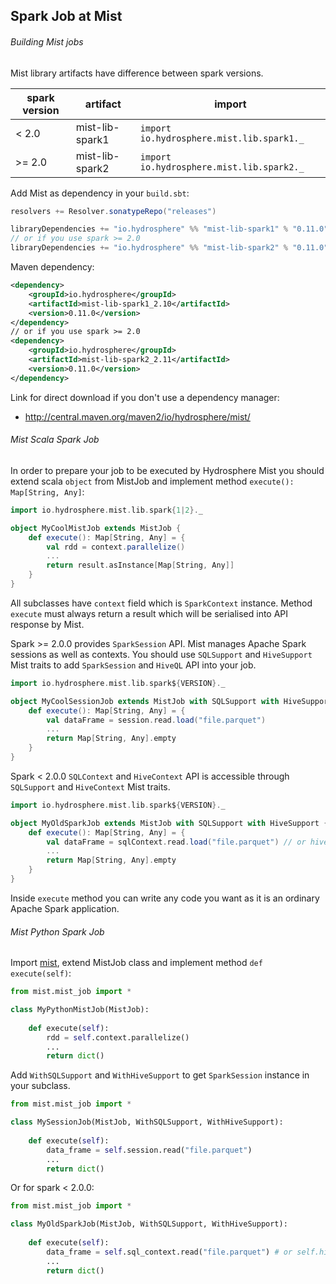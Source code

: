 ## Spark Job at Mist

###### Building Mist jobs

Mist library artifacts have difference between spark versions.

|spark version |artifact        |import                                     |
|--------------|----------------|-------------------------------------------|
| < 2.0        | mist-lib-spark1| `import io.hydrosphere.mist.lib.spark1._` | 
| >= 2.0       | mist-lib-spark2| `import io.hydrosphere.mist.lib.spark2._` |

Add Mist as dependency in your `build.sbt`:

```scala
resolvers += Resolver.sonatypeRepo("releases")

libraryDependencies += "io.hydrosphere" %% "mist-lib-spark1" % "0.11.0"
// or if you use spark >= 2.0
libraryDependencies += "io.hydrosphere" %% "mist-lib-spark2" % "0.11.0"
```

Maven dependency:

```xml
<dependency>
    <groupId>io.hydrosphere</groupId>
    <artifactId>mist-lib-spark1_2.10</artifactId>
    <version>0.11.0</version>
</dependency>
// or if you use spark >= 2.0
<dependency>
    <groupId>io.hydrosphere</groupId>
    <artifactId>mist-lib-spark2_2.11</artifactId>
    <version>0.11.0</version>
</dependency>
```
    
Link for direct download if you don't use a dependency manager:
* http://central.maven.org/maven2/io/hydrosphere/mist/

###### Mist Scala Spark Job 

In order to prepare your job to be executed by Hydrosphere Mist you should extend scala `object` from MistJob and implement method `execute(): Map[String, Any]`:

```scala
import io.hydrosphere.mist.lib.spark{1|2}._

object MyCoolMistJob extends MistJob {
    def execute(): Map[String, Any] = {
        val rdd = context.parallelize()
        ...
        return result.asInstance[Map[String, Any]]
    }
} 
```

All subclasses have `context` field which is `SparkContext` instance. Method `execute` must always return a result which will be serialised into API response by Mist.

Spark >= 2.0.0 provides `SparkSession` API. Mist manages Apache Spark sessions as well as contexts. You should use `SQLSupport` and `HiveSupport` Mist traits to add `SparkSession` and `HiveQL` API into your job.

```scala
import io.hydrosphere.mist.lib.spark${VERSION}._

object MyCoolSessionJob extends MistJob with SQLSupport with HiveSupport {
    def execute(): Map[String, Any] = {
        val dataFrame = session.read.load("file.parquet")
        ...
        return Map[String, Any].empty
    }
}
```

Spark < 2.0.0 `SQLContext` and `HiveContext` API is accessible through `SQLSupport` and `HiveContext` Mist traits. 

```scala
import io.hydrosphere.mist.lib.spark${VERSION}._

object MyOldSparkJob extends MistJob with SQLSupport with HiveSupport {
    def execute(): Map[String, Any] = {
        val dataFrame = sqlContext.read.load("file.parquet") // or hiveContext.read.load("file.parquet")
        ...
        return Map[String, Any].empty
    }
}
```

Inside `execute` method you can write any code you want as it is an ordinary Apache Spark application.


###### Mist Python Spark Job 

Import [mist](https://github.com/Hydrospheredata/mist/tree/master/src/main/resources/mist), extend MistJob class and implement method `def execute(self)`: 

```python
from mist.mist_job import *

class MyPythonMistJob(MistJob):
    
    def execute(self):
        rdd = self.context.parallelize()
        ...
        return dict()
```

Add `WithSQLSupport` and `WithHiveSupport` to get `SparkSession` instance in your subclass.

```python
from mist.mist_job import *

class MySessionJob(MistJob, WithSQLSupport, WithHiveSupport):
    
    def execute(self):
        data_frame = self.session.read("file.parquet")
        ...
        return dict()
```

Or for spark < 2.0.0:

```python
from mist.mist_job import *

class MyOldSparkJob(MistJob, WithSQLSupport, WithHiveSupport):
    
    def execute(self):
        data_frame = self.sql_context.read("file.parquet") # or self.hive_context.read("file.parquet")
        ...
        return dict()
```
